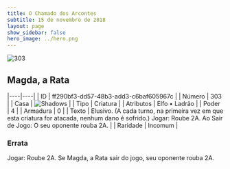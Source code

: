 ```yaml
---
title: O Chamado dos Arcontes
subtitle: 15 de novembro de 2018
layout: page
show_sidebar: false
hero_image: ../hero.png
---
```


![303](https://cdn.keyforgegame.com/media/card_front/pt/341_303_JJPCRGJ7CFPW_pt.png)

## Magda, a Rata

|----|----|
| ID | ff290bf3-dd57-48b3-add3-c6baf605967c |
| Número | 303 |
| Casa | ![Shadows](https://archonarcana.com/images/thumb/e/ee/Shadows.png/22px-Shadows.png "Sombras") |
| Tipo | Criatura |
| Atributos | Elfo • Ladrão |
| Poder | 4 |
| Armadura | 0 |
| Texto | Elusivo. (A cada turno, na primeira vez em que esta criatura for atacada, nenhum dano é sofrido.) Jogar: Roube 2A. Ao Sair de Jogo: O seu oponente rouba 2A. |
| Raridade | Incomum |

### Errata

Jogar: Roube 2A. Se Magda, a Rata sair do jogo, seu oponente rouba 2A.
